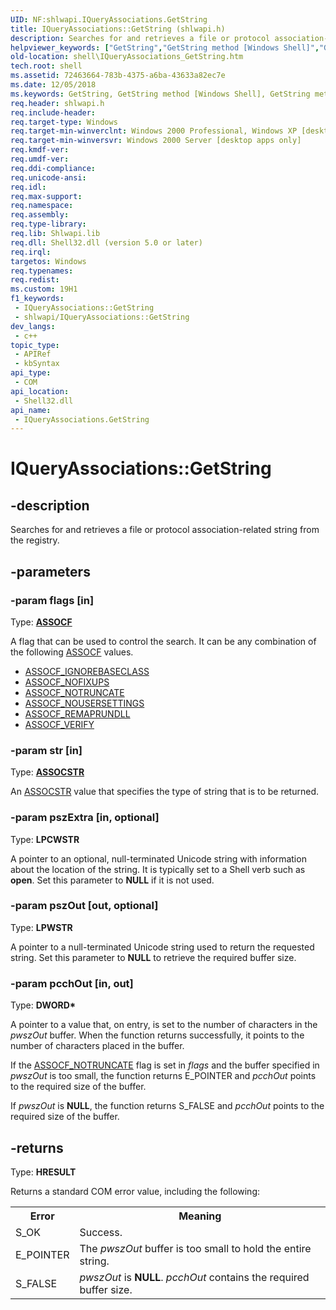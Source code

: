```yaml
---
UID: NF:shlwapi.IQueryAssociations.GetString
title: IQueryAssociations::GetString (shlwapi.h)
description: Searches for and retrieves a file or protocol association-related string from the registry. (IQueryAssociations.GetString)
helpviewer_keywords: ["GetString","GetString method [Windows Shell]","GetString method [Windows Shell]","IQueryAssociations interface","IQueryAssociations interface [Windows Shell]","GetString method","IQueryAssociations.GetString","IQueryAssociations::GetString","_win32_IQueryAssociations_GetString","shell.IQueryAssociations_GetString","shlwapi/IQueryAssociations::GetString"]
old-location: shell\IQueryAssociations_GetString.htm
tech.root: shell
ms.assetid: 72463664-783b-4375-a6ba-43633a82ec7e
ms.date: 12/05/2018
ms.keywords: GetString, GetString method [Windows Shell], GetString method [Windows Shell],IQueryAssociations interface, IQueryAssociations interface [Windows Shell],GetString method, IQueryAssociations.GetString, IQueryAssociations::GetString, _win32_IQueryAssociations_GetString, shell.IQueryAssociations_GetString, shlwapi/IQueryAssociations::GetString
req.header: shlwapi.h
req.include-header: 
req.target-type: Windows
req.target-min-winverclnt: Windows 2000 Professional, Windows XP [desktop apps only]
req.target-min-winversvr: Windows 2000 Server [desktop apps only]
req.kmdf-ver: 
req.umdf-ver: 
req.ddi-compliance: 
req.unicode-ansi: 
req.idl: 
req.max-support: 
req.namespace: 
req.assembly: 
req.type-library: 
req.lib: Shlwapi.lib
req.dll: Shell32.dll (version 5.0 or later)
req.irql: 
targetos: Windows
req.typenames: 
req.redist: 
ms.custom: 19H1
f1_keywords:
 - IQueryAssociations::GetString
 - shlwapi/IQueryAssociations::GetString
dev_langs:
 - c++
topic_type:
 - APIRef
 - kbSyntax
api_type:
 - COM
api_location:
 - Shell32.dll
api_name:
 - IQueryAssociations.GetString
---
```


# IQueryAssociations::GetString


## -description

Searches for and retrieves a file or protocol association-related string from the registry.

## -parameters

### -param flags [in]

Type: <b><a href="/windows/win32/shell/assocf_str">ASSOCF</a></b>

A flag that can be used to control the search. It can be any combination of the following <a href="/windows/win32/shell/assocf_str">ASSOCF</a> values.

<ul>
<li>
<a href="/windows/win32/shell/assocf_str">ASSOCF_IGNOREBASECLASS</a>
</li>
<li>
<a href="/windows/win32/shell/assocf_str">ASSOCF_NOFIXUPS</a>
</li>
<li>
<a href="/windows/win32/shell/assocf_str">ASSOCF_NOTRUNCATE</a>
</li>
<li>
<a href="/windows/win32/shell/assocf_str">ASSOCF_NOUSERSETTINGS</a>
</li>
<li>
<a href="/windows/win32/shell/assocf_str">ASSOCF_REMAPRUNDLL</a>
</li>
<li>
<a href="/windows/win32/shell/assocf_str">ASSOCF_VERIFY</a>
</li>
</ul>

### -param str [in]

Type: <b><a href="/windows/desktop/api/shlwapi/ne-shlwapi-assocstr">ASSOCSTR</a></b>

An <a href="/windows/desktop/api/shlwapi/ne-shlwapi-assocstr">ASSOCSTR</a> value that specifies the type of string that is to be returned.

### -param pszExtra [in, optional]

Type: <b>LPCWSTR</b>

A pointer to an optional, null-terminated Unicode string with information about the location of the string. It is typically set to a Shell verb such as <b>open</b>. Set this parameter to <b>NULL</b> if it is not used.

### -param pszOut [out, optional]

Type: <b>LPWSTR</b>

A pointer to a null-terminated Unicode string used to return the requested string. Set this parameter to <b>NULL</b> to retrieve the required buffer size.

### -param pcchOut [in, out]

Type: <b>DWORD*</b>

A pointer to a value that, on entry, is set to the number of characters in the <i>pwszOut</i> buffer. When the function returns successfully, it points to the number of characters placed in the buffer.

If the <a href="/windows/win32/shell/assocf_str">ASSOCF_NOTRUNCATE</a> flag is set in <i>flags</i> and the buffer specified in <i>pwszOut</i> is too small, the function returns E_POINTER and <i>pcchOut</i> points to the required size of the buffer.

If <i>pwszOut</i> is <b>NULL</b>, the function returns S_FALSE and <i>pcchOut</i> points to the required size of the buffer.

## -returns

Type: <b>HRESULT</b>

Returns a standard COM error value, including the following:

<table class="clsStd">
<tr>
<th>Error</th>
<th>Meaning</th>
</tr>
<tr>
<td>S_OK</td>
<td>Success.</td>
</tr>
<tr>
<td>E_POINTER</td>
<td>The <i>pwszOut</i> buffer is too small to hold the entire string.</td>
</tr>
<tr>
<td>S_FALSE</td>
<td><i>pwszOut</i> is <b>NULL</b>. <i>pcchOut</i> contains the required buffer size.</td>
</tr>
</table>
